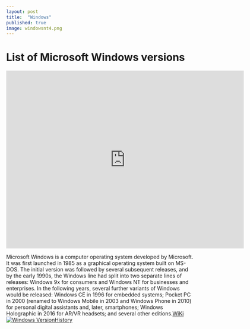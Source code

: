 ```yaml
---
layout: post
title:  "Windows"
published: true
image: windowsnt4.png
---
```




# List of Microsoft Windows versions
<iframe src="https://archive.org/embed/win95_in_dosbox" width="640" height="480" frameborder="0" webkitallowfullscreen="true" mozallowfullscreen="true" allowfullscreen></iframe>

Microsoft Windows is a computer operating system developed by Microsoft. It was first launched in 1985 as a graphical operating system built on MS-DOS. The initial version was followed by several subsequent releases, and by the early 1990s, the Windows line had split into two separate lines of releases: Windows 9x for consumers and Windows NT for businesses and enterprises. In the following years, several further variants of Windows would be released: Windows CE in 1996 for embedded systems; Pocket PC in 2000 (renamed to Windows Mobile in 2003 and Windows Phone in 2010) for personal digital assistants and, later, smartphones; Windows Holographic in 2016 for AR/VR headsets; and several other editions.[WiKi](https://en.wikipedia.org/wiki/List_of_Microsoft_Windows_versions)
[<img src="https://upload.wikimedia.org/wikipedia/commons/thumb/e/ed/Windows_Version_History.svg/800px-Windows_Version_History.svg.png" alt="Windows VersionHistory" />](https://upload.wikimedia.org/wikipedia/commons/thumb/e/ed/Windows_Version_History.svg/800px-Windows_Version_History.svg.png)



 <object type="application/pdf" data="https://europa.nasa.gov/internal_resources/379/ScienceInstruments_031422_Public.pdf" width="900" height="400"></object>